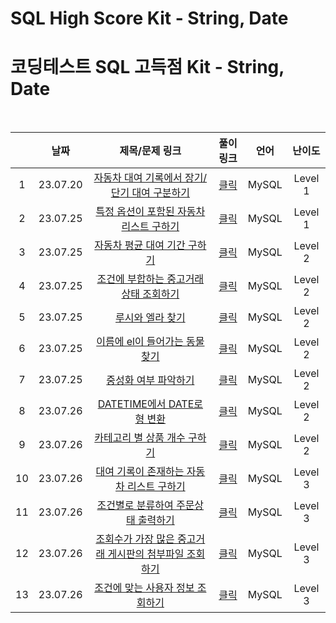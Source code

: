 # SQL High Score Kit - String, Date
# 코딩테스트 SQL 고득점 Kit - String, Date

<br>

||날짜|제목/문제 링크|풀이 링크|언어|난이도|
|:---:|:---:|:---:|:---:|:---:|:---:|
|1|23.07.20|[자동차 대여 기록에서 장기/단기 대여 구분하기](https://school.programmers.co.kr/learn/courses/30/lessons/151138?language=mysql)|[클릭](./solution/rental_long_short_term.sql)|MySQL|Level 1|
|2|23.07.25|[특정 옵션이 포함된 자동차 리스트 구하기](https://school.programmers.co.kr/learn/courses/30/lessons/157343?language=mysql)|[클릭](./solution/specific_option_car.sql)|MySQL|Level 1|
|3|23.07.25|[자동차 평균 대여 기간 구하기](https://school.programmers.co.kr/learn/courses/30/lessons/157342?language=mysql)|[클릭](./solution/average_duration.sql)|MySQL|Level 2|
|4|23.07.25|[조건에 부합하는 중고거래 상태 조회하기](https://school.programmers.co.kr/learn/courses/30/lessons/164672?language=mysql)|[클릭](./solution/goods_status.sql)|MySQL|Level 2|
|5|23.07.25|[루시와 엘라 찾기](https://school.programmers.co.kr/learn/courses/30/lessons/59046?language=mysql)|[클릭](./solution/find_lucy_ella.sql)|MySQL|Level 2|
|6|23.07.25|[이름에 el이 들어가는 동물 찾기](https://school.programmers.co.kr/learn/courses/30/lessons/59047?language=mysql)|[클릭](./solution/find_dog_name_include_el.sql)|MySQL|Level 2|
|7|23.07.25|[중성화 여부 파악하기](https://school.programmers.co.kr/learn/courses/30/lessons/59409?language=mysql)|[클릭](./solution/check_neutered.sql)|MySQL|Level 2|
|8|23.07.26|[DATETIME에서 DATE로 형 변환](https://school.programmers.co.kr/learn/courses/30/lessons/59414?language=mysql)|[클릭](./solution/date.sql)|MySQL|Level 2|
|9|23.07.26|[카테고리 별 상품 개수 구하기](https://school.programmers.co.kr/learn/courses/30/lessons/131529?language=mysql)|[클릭](./solution/count_category.sql)|MySQL|Level 2|
|10|23.07.26|[대여 기록이 존재하는 자동차 리스트 구하기](https://school.programmers.co.kr/learn/courses/30/lessons/157341?language=mysql)|[클릭](./solution/october_rental.sql)|MySQL|Level 3|
|11|23.07.26|[조건별로 분류하여 주문상태 출력하기](https://school.programmers.co.kr/learn/courses/30/lessons/131113?language=mysql)|[클릭](./solution/order_status.sql)|MySQL|Level 3|
|12|23.07.26|[조회수가 가장 많은 중고거래 게시판의 첨부파일 조회하기](https://school.programmers.co.kr/learn/courses/30/lessons/164671?language=mysql)|[클릭](./solution/max_views_file_path.sql)|MySQL|Level 3|
|13|23.07.26|[조건에 맞는 사용자 정보 조회하기](https://school.programmers.co.kr/learn/courses/30/lessons/164670?language=mysql)|[클릭](./solution/user_info.sql)|MySQL|Level 3|